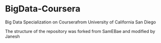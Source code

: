 # BigData-Coursera
Big Data Specialization on Courserafrom University of California San Diego

The structure of the repository was forked from SamEBae and modified by Janesh 
